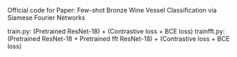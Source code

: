 Official code for Paper: Few-shot Bronze Wine Vessel Classification via Siamese Fourier Networks

train.py: (Pretrained ResNet-18) + (Contrastive loss + BCE loss)
trainfft.py: (Pretrained ResNet-18 + Pretrained fft ResNet-18) + (Contrastive loss + BCE loss)
